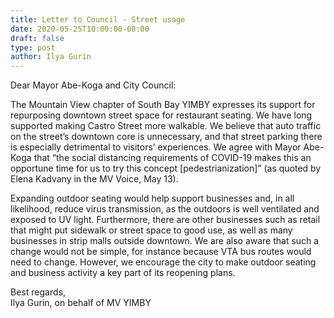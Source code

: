 ```yaml
---
title: Letter to Council - Street usage
date: 2020-05-25T10:00:00-08:00
draft: false
type: post
author: Ilya Gurin
---
```


Dear Mayor Abe-Koga and City Council:  

The Mountain View chapter of South Bay YIMBY expresses its support for repurposing downtown street space for restaurant seating. We have long supported making Castro Street more walkable. We believe that auto traffic on the street’s downtown core is unnecessary, and that street parking there is especially detrimental to visitors’ experiences. We agree with Mayor Abe-Koga that “the social distancing requirements of COVID-19 makes this an opportune time for us to try this concept [pedestrianization]” (as quoted by Elena Kadvany in the MV Voice, May 13).  

Expanding outdoor seating would help support businesses and, in all likelihood, reduce virus transmission, as the outdoors is well ventilated and exposed to UV light. Furthermore, there are other businesses such as retail that might put sidewalk or street space to good use, as well as many businesses in strip malls outside downtown. We are also aware that such a change would not be simple, for instance because VTA bus routes would need to change. However, we encourage the city to make outdoor seating and business activity a key part of its reopening plans.  

Best regards,  
Ilya Gurin, on behalf of MV YIMBY